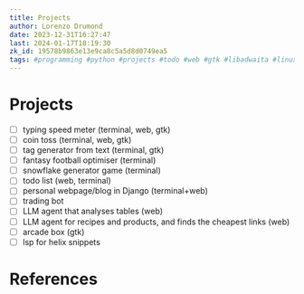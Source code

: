 ```yaml
---
title: Projects
author: Lorenzo Drumond
date: 2023-12-31T16:27:47
last: 2024-01-17T18:19:30
zk_id: 19578b9863e13e9ca8c5a5d8d0749ea5
tags: #programming #python #projects #todo #web #gtk #libadwaita #linux #terminal #native
---
```



# Projects
- [ ] typing speed meter (terminal, web, gtk)
- [ ] coin toss (terminal, web, gtk)
- [ ] tag generator from text (terminal, gtk)
- [ ] fantasy football optimiser (terminal)
- [ ] snowflake generator game (terminal)
- [ ] todo list (web, terminal)
- [ ] personal webpage/blog in Django (terminal+web)
- [ ] trading bot
- [ ] LLM agent that analyses tables (web)
- [ ] LLM agent for recipes and products, and finds the cheapest links (web)
- [ ] arcade box (gtk)
- [ ] lsp for helix snippets

# References
